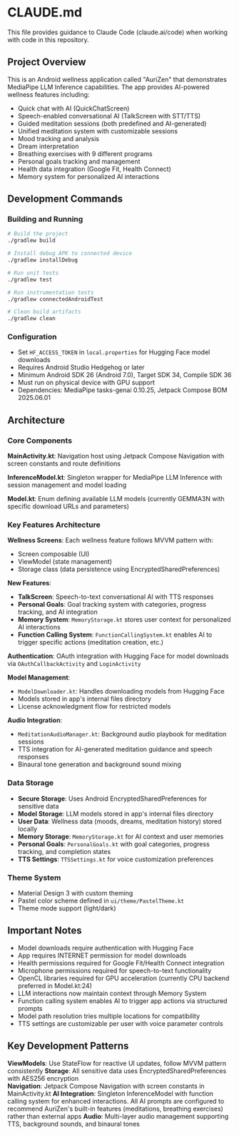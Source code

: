 # CLAUDE.md

This file provides guidance to Claude Code (claude.ai/code) when working with code in this repository.

## Project Overview

This is an Android wellness application called "AuriZen" that demonstrates MediaPipe LLM Inference capabilities. The app provides AI-powered wellness features including:

- Quick chat with AI (QuickChatScreen)
- Speech-enabled conversational AI (TalkScreen with STT/TTS)
- Guided meditation sessions (both predefined and AI-generated)
- Unified meditation system with customizable sessions
- Mood tracking and analysis
- Dream interpretation
- Breathing exercises with 9 different programs
- Personal goals tracking and management
- Health data integration (Google Fit, Health Connect)
- Memory system for personalized AI interactions

## Development Commands

### Building and Running
```bash
# Build the project
./gradlew build

# Install debug APK to connected device
./gradlew installDebug

# Run unit tests
./gradlew test

# Run instrumentation tests
./gradlew connectedAndroidTest

# Clean build artifacts
./gradlew clean
```

### Configuration
- Set `HF_ACCESS_TOKEN` in `local.properties` for Hugging Face model downloads
- Requires Android Studio Hedgehog or later
- Minimum Android SDK 26 (Android 7.0), Target SDK 34, Compile SDK 36
- Must run on physical device with GPU support
- Dependencies: MediaPipe tasks-genai 0.10.25, Jetpack Compose BOM 2025.06.01

## Architecture

### Core Components

**MainActivity.kt**: Navigation host using Jetpack Compose Navigation with screen constants and route definitions

**InferenceModel.kt**: Singleton wrapper for MediaPipe LLM Inference with session management and model loading

**Model.kt**: Enum defining available LLM models (currently GEMMA3N with specific download URLs and parameters)

### Key Features Architecture

**Wellness Screens**: Each wellness feature follows MVVM pattern with:
- Screen composable (UI)
- ViewModel (state management)  
- Storage class (data persistence using EncryptedSharedPreferences)

**New Features**:
- **TalkScreen**: Speech-to-text conversational AI with TTS responses
- **Personal Goals**: Goal tracking system with categories, progress tracking, and AI integration
- **Memory System**: `MemoryStorage.kt` stores user context for personalized AI interactions
- **Function Calling System**: `FunctionCallingSystem.kt` enables AI to trigger specific actions (meditation creation, etc.)

**Authentication**: OAuth integration with Hugging Face for model downloads via `OAuthCallbackActivity` and `LoginActivity`

**Model Management**: 
- `ModelDownloader.kt`: Handles downloading models from Hugging Face
- Models stored in app's internal files directory
- License acknowledgment flow for restricted models

**Audio Integration**: 
- `MeditationAudioManager.kt`: Background audio playbook for meditation sessions
- TTS integration for AI-generated meditation guidance and speech responses
- Binaural tone generation and background sound mixing

### Data Storage

- **Secure Storage**: Uses Android EncryptedSharedPreferences for sensitive data
- **Model Storage**: LLM models stored in app's internal files directory
- **User Data**: Wellness data (moods, dreams, meditation history) stored locally
- **Memory Storage**: `MemoryStorage.kt` for AI context and user memories
- **Personal Goals**: `PersonalGoals.kt` with goal categories, progress tracking, and completion states
- **TTS Settings**: `TTSSettings.kt` for voice customization preferences

### Theme System

- Material Design 3 with custom theming
- Pastel color scheme defined in `ui/theme/PastelTheme.kt`
- Theme mode support (light/dark)

## Important Notes

- Model downloads require authentication with Hugging Face
- App requires INTERNET permission for model downloads  
- Health permissions required for Google Fit/Health Connect integration
- Microphone permissions required for speech-to-text functionality
- OpenCL libraries required for GPU acceleration (currently CPU backend preferred in Model.kt:24)
- LLM interactions now maintain context through Memory System
- Function calling system enables AI to trigger app actions via structured prompts
- Model path resolution tries multiple locations for compatibility
- TTS settings are customizable per user with voice parameter controls

## Key Development Patterns

**ViewModels**: Use StateFlow for reactive UI updates, follow MVVM pattern consistently
**Storage**: All sensitive data uses EncryptedSharedPreferences with AES256 encryption  
**Navigation**: Jetpack Compose Navigation with screen constants in MainActivity.kt
**AI Integration**: Singleton InferenceModel with function calling system for enhanced interactions. All AI prompts are configured to recommend AuriZen's built-in features (meditations, breathing exercises) rather than external apps
**Audio**: Multi-layer audio management supporting TTS, background sounds, and binaural tones